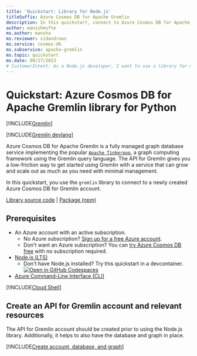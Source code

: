 ```yaml
---
title: 'Quickstart: Library for Node.js'
titleSuffix: Azure Cosmos DB for Apache Gremlin
description: In this quickstart, connect to Azure Cosmos DB for Apache Gremlin using Node.js. Then, create and traverse vertices and edges.
author: manishmsfte
ms.author: mansha
ms.reviewer: sidandrews
ms.service: cosmos-db
ms.subservice: apache-gremlin
ms.topic: quickstart
ms.date: 09/27/2023
# CustomerIntent: As a Node.js developer, I want to use a library for my programming language so that I can create and traverse vertices and edges in code.
---
```


# Quickstart: Azure Cosmos DB for Apache Gremlin library for Python

[!INCLUDE[Gremlin](../includes/appliesto-gremlin.md)]

[!INCLUDE[Gremlin devlang](includes/quickstart-devlang.md)]

Azure Cosmos DB for Apache Gremlin is a fully managed graph database service implementing the popular [`Apache Tinkerpop`](https://tinkerpop.apache.org/), a graph computing framework using the Gremlin query language. The API for Gremlin gives you a low-friction way to get started using Gremlin with a service that can grow and scale out as much as you need with minimal management.

In this quickstart, you use the `gremlin` library to connect to a newly created Azure Cosmos DB for Gremlin account.

[Library source code](https://github.com/apache/tinkerpop/tree/master/gremlin-javascript/src/main/javascript/gremlin-javascript) | [Package (npm)](https://www.npmjs.com/package/gremlin)

## Prerequisites

- An Azure account with an active subscription.
  - No Azure subscription? [Sign up for a free Azure account](https://azure.microsoft.com/free/).
  - Don't want an Azure subscription? You can [try Azure Cosmos DB free](../try-free.md) with no subscription required.
- [Node.js (LTS)](https://nodejs.org/)
  - Don't have Node.js installed? Try this quickstart in a devcontainer. [![Open in GitHub Codespaces](https://github.com/codespaces/badge.svg)](https://codespaces.new/github/codespaces-blank?quickstart=1)
- [Azure Command-Line Interface (CLI)](/cli/azure/)

[!INCLUDE[Cloud Shell](../../../includes/cloud-shell-try-it.md)]

## Create an API for Gremlin account and relevant resources

The API for Gremlin account should be created prior to using the Node.js library. Additionally, it helps to also have the database and graph in place.

[!INCLUDE[Create account, database, and graph](includes/create-account-database-graph-cli.md)]

##
